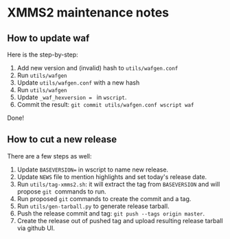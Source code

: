 XMMS2 maintenance notes
=======================

How to update waf
-----------------

Here is the step-by-step:

1. Add new version and (invalid) hash to `utils/wafgen.conf`
2. Run `utils/wafgen`
3. Update `utils/wafgen.conf` with a new hash
4. Run `utils/wafgen`
5. Update `_waf_hexversion = ` in `wscript`.
6. Commit the result: `git commit utils/wafgen.conf wscript waf`

Done!

How to cut a new release
------------------------

There are a few steps as well:

1. Update `BASEVERSION=` in wscript to name new release.
2. Update `NEWS` file to mention highlights and set today's release date.
3. Run `utils/tag-xmms2.sh`: it will extract the tag from `BASEVERSION`
   and will propose `git `commands to run.
4. Run proposed `git` commands to create the commit and a tag.
5. Run `utils/gen-tarball.py` to generate release tarball.
6. Push the release commit and tag: `git push --tags origin master`.
7. Create the release out of pushed tag and upload resulting release
   tarball via github UI.
